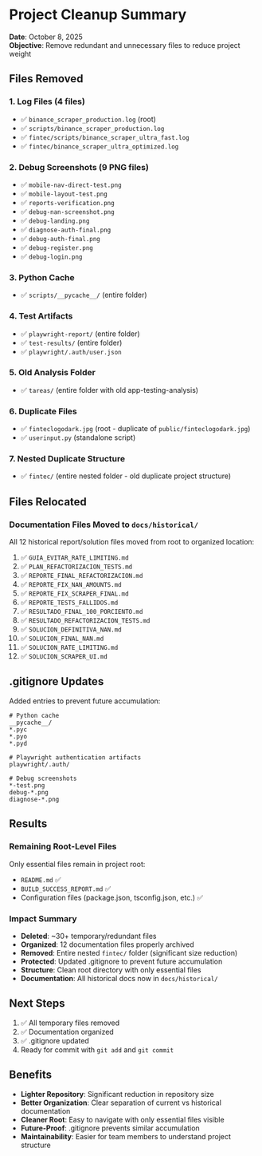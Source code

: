 # Project Cleanup Summary

**Date**: October 8, 2025  
**Objective**: Remove redundant and unnecessary files to reduce project weight

## Files Removed

### 1. Log Files (4 files)
- ✅ `binance_scraper_production.log` (root)
- ✅ `scripts/binance_scraper_production.log`
- ✅ `fintec/scripts/binance_scraper_ultra_fast.log`
- ✅ `fintec/binance_scraper_ultra_optimized.log`

### 2. Debug Screenshots (9 PNG files)
- ✅ `mobile-nav-direct-test.png`
- ✅ `mobile-layout-test.png`
- ✅ `reports-verification.png`
- ✅ `debug-nan-screenshot.png`
- ✅ `debug-landing.png`
- ✅ `diagnose-auth-final.png`
- ✅ `debug-auth-final.png`
- ✅ `debug-register.png`
- ✅ `debug-login.png`

### 3. Python Cache
- ✅ `scripts/__pycache__/` (entire folder)

### 4. Test Artifacts
- ✅ `playwright-report/` (entire folder)
- ✅ `test-results/` (entire folder)
- ✅ `playwright/.auth/user.json`

### 5. Old Analysis Folder
- ✅ `tareas/` (entire folder with old app-testing-analysis)

### 6. Duplicate Files
- ✅ `finteclogodark.jpg` (root - duplicate of `public/finteclogodark.jpg`)
- ✅ `userinput.py` (standalone script)

### 7. Nested Duplicate Structure
- ✅ `fintec/` (entire nested folder - old duplicate project structure)

## Files Relocated

### Documentation Files Moved to `docs/historical/`
All 12 historical report/solution files moved from root to organized location:

1. ✅ `GUIA_EVITAR_RATE_LIMITING.md`
2. ✅ `PLAN_REFACTORIZACION_TESTS.md`
3. ✅ `REPORTE_FINAL_REFACTORIZACION.md`
4. ✅ `REPORTE_FIX_NAN_AMOUNTS.md`
5. ✅ `REPORTE_FIX_SCRAPER_FINAL.md`
6. ✅ `REPORTE_TESTS_FALLIDOS.md`
7. ✅ `RESULTADO_FINAL_100_PORCIENTO.md`
8. ✅ `RESULTADO_REFACTORIZACION_TESTS.md`
9. ✅ `SOLUCION_DEFINITIVA_NAN.md`
10. ✅ `SOLUCION_FINAL_NAN.md`
11. ✅ `SOLUCION_RATE_LIMITING.md`
12. ✅ `SOLUCION_SCRAPER_UI.md`

## .gitignore Updates

Added entries to prevent future accumulation:

```gitignore
# Python cache
__pycache__/
*.pyc
*.pyo
*.pyd

# Playwright authentication artifacts
playwright/.auth/

# Debug screenshots
*-test.png
debug-*.png
diagnose-*.png
```

## Results

### Remaining Root-Level Files
Only essential files remain in project root:
- `README.md` ✅
- `BUILD_SUCCESS_REPORT.md` ✅
- Configuration files (package.json, tsconfig.json, etc.) ✅

### Impact Summary
- **Deleted**: ~30+ temporary/redundant files
- **Organized**: 12 documentation files properly archived
- **Removed**: Entire nested `fintec/` folder (significant size reduction)
- **Protected**: Updated .gitignore to prevent future accumulation
- **Structure**: Clean root directory with only essential files
- **Documentation**: All historical docs now in `docs/historical/`

## Next Steps

1. ✅ All temporary files removed
2. ✅ Documentation organized
3. ✅ .gitignore updated
4. Ready for commit with `git add` and `git commit`

## Benefits

- **Lighter Repository**: Significant reduction in repository size
- **Better Organization**: Clear separation of current vs historical documentation
- **Cleaner Root**: Easy to navigate with only essential files visible
- **Future-Proof**: .gitignore prevents similar accumulation
- **Maintainability**: Easier for team members to understand project structure

